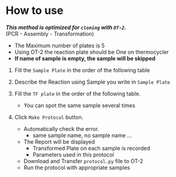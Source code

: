 # How to use
***This method is optimized for `cloning` with `OT-2`.***  
(PCR - Assembly - Transformation)

- The Maximum number of plates is 5
- Using OT-2 the reaction plate should be One on thermocycler
- **If name of sample is empty, the sample will be skipped**

1. Fill the `Sample Plate` in the order of the following table

2. Describe the Reaction using Sample you write in `Sample Plate`

3. Fill the `TF plate` in the order of the following table.
   - You can spot the same sample several times

4. Click `Make Protocol` button.
   - Automatically check the error. 
     - same sample name, no sample name ...
   - The Report will be displayed
     - Transformed Plate on each sample is recorded
     - Parameters used in this protocol
   - Download and Transfer `protocol.py` file to OT-2
   - Run the protocol with appropriate samples


